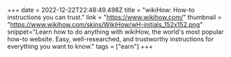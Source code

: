 +++
date = 2022-12-22T22:48:49.498Z
title = "wikiHow: How-to instructions you can trust."
link = "https://www.wikihow.com/"
thumbnail = "https://www.wikihow.com/skins/WikiHow/wH-initials_152x152.png"
snippet="Learn how to do anything with wikiHow, the world's most popular how-to website. Easy, well-researched, and trustworthy instructions for everything you want to know."
tags = ["earn"]
+++
